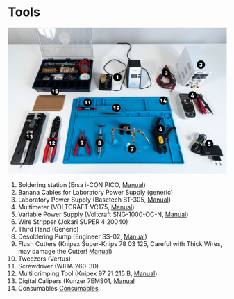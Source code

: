# Tools

![alt tool_overview](https://raw.githubusercontent.com/digitalmediabremen/pew/main/assets/images/pew_tools_numbers.jpg "Tool Overview")

1) Soldering station (Ersa i-CON PICO, [Manual](https://images-eu.ssl-images-amazon.com/images/I/B1gJo4TX4QS.pdf))
2) Banana Cables for Laboratory Power Supply (generic)
3) Laboratory Power Supply (Basetech BT-305, [Manual](https://asset.conrad.com/media10/add/160267/c1/-/gl/000513812ML03/bedienungsanleitung-513812-basetech-bt-305-labornetzgeraet-einstellbar-0-30-vdc-0-5-a-150-w-anzahl-ausgaenge-1-x.pdf))
4) Multimeter (VOLTCRAFT VC175, [Manual](https://asset.conrad.com/media10/add/160267/c1/-/gl/000124457ML01/bedienungsanleitung-124457-voltcraft-vc175-hand-multimeter-digital-cat-iii-600-v-anzeige-counts-4000.pdf))
5) Variable Power Supply (Voltcraft SNG-1000-OC-N, [Manual](https://asset.conrad.com/media10/add/160267/c1/-/gl/000377246ML01/bedienungsanleitung-377246-voltcraft-sng-1000-oc-steckernetzteil-einstellbar-3-vdc-45-vdc-5-vdc-6-vdc-9-vdc-12-vdc-1000-ma-12-w.pdf))
6) Wire Stripper (Jokari SUPER 4 20040)
7) Third Hand (Generic)
8) Desoldering Pump (Engineer SS-02, [Manual](https://www.engineertools-jp.com/ss02))
9) Flush Cutters (Knipex Super-Knips 78 03 125, Careful with Thick Wires, may damage the Cutter! [Manual](https://cdn-reichelt.de/documents/datenblatt/D320/kn7803125.pdf))
10) Tweezers (Vertus) 
11) Screwdriver (WIHA 260-30)
12) Multi crimping Tool (Knipex 97 21 215 B, [Manual](https://www.knipex.de/crimpzangen?v=154931&sku=9721215B))
13) Digital Calipers (Kunzer 7EMS01, [Manual](https://asset.re-in.de/add/160267/c1/-/de/001297541ML01/AN_Kunzer-7EMS01-Digitaler-Messschieber-150mm.pdf)
15) Consumables [Consumables](https://github.com/digitalmediabremen/pew/blob/main/content/consumables.md)
